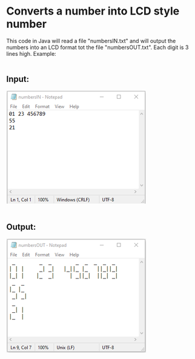 # Converts a number into LCD style number
This code in Java will read a file "numbersIN.txt" and will output the numbers into an LCD format tot the file "numbersOUT.txt".
Each digit is 3 lines high.
Example:
<br></br>
<h2>Input:</h2>
<img src="https://github.com/FarcasRares/Numbers_to_LCD/blob/main/Images/in.png">
<br></br>
<h2>Output:</h2>
<img src="https://github.com/FarcasRares/Numbers_to_LCD/blob/main/Images/out.png">

